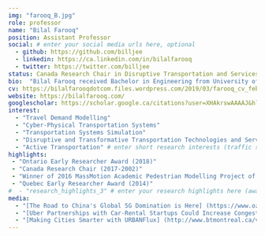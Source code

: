 ```yaml
---
img: "farooq_B.jpg"
role: professor
name: "Bilal Farooq"
position: Assistant Professor
social: # enter your social media urls here, optional
  - github: https://github.com/billjee
  - linkedin: https://ca.linkedin.com/in/bilalfarooq
  - twitter: https://twitter.com/billjee
status: Canada Research Chair in Disruptive Transportation and Services
bio:  "Bilal Farooq received Bachelor in Engineering from University of Engineering and Technology and Master in Computer Science from [Lahore University of Management Sciences](https://lums.edu.pk/), both in Pakistan. He worked in software industry for several years before starting his Ph.D in Transportation Engineering at [University of Toronto](https://www.utoronto.ca/) in 2006. From 2011-2013 he did his Post-Doctoral research at [EPFL](https://epfl.ch/), Switzerland. From 2013-2017 he worked as an Assistant Professor at [Polytechnique Montréal](http://www.polymtl.ca/), where in 2014 he was awarded [Québec Early Researcher Award](http://www.frqsc.gouv.qc.ca/bourses-et-subventions/consulter-les-programmes-remplir-une-demande/bourse?id=fnc8mcbz1433940868852). In 2018 he also received the [Early Researcher Award from Ontario](https://www.ontario.ca/page/early-researcher-awards)."
cv: https://bilalfarooqdotcom.files.wordpress.com/2019/03/farooq_cv_feb2019-1.pdf
website: https://bilalfarooq.com/
googlescholar: https://scholar.google.ca/citations?user=XHAkrswAAAAJ&hl=en
interest:
  - "Travel Demand Modelling"
  - "Cyber-Physical Transportation Systems"
  - "Transportation Systems Simulation"
  - "Disruptive and Transformative Transportation Technologies and Services"
  - "Active Transportation" # enter short research interests (traffic signal, CAV, etc.), optional
highlights:
 - "Ontario Early Researcher Award (2018)"
 - "Canada Research Chair (2017-2002)"
 - "Winner of 2016 MassMotion Academic Pedestrian Modelling Project of the Year, Oasys Software"
 - "Quebec Early Researcher Award (2014)"
#  - "research_highlights_3" # enter your research highlights here (awards, achievements, etc.), optional
media:
  - "[The Road to China's Global 5G Domination is Here] (https://www.ozy.com/fast-forward/the-road-to-chinas-global-5g-domination-is-here/89333) (Article)"
  - "[Uber Partnerships with Car-Rental Startups Could Increase Congestion, Expert Says] (https://www.cbc.ca/news/canada/toronto/uber-partnerships-with-car-rental-startups-could-increase-congestion-experts-say-1.4778393) (Article)" 
  - "[Making Cities Smarter with URBANFlux] (http://www.btmontreal.ca/videos/5023121711001/) (Video)"# enter <<media headlines>>, newspaper articles etc...
---
```

